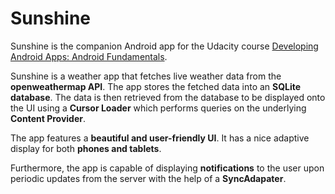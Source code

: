 Sunshine
========

Sunshine is the companion Android app for the Udacity course [Developing Android Apps: Android Fundamentals](https://www.udacity.com/course/ud853).

Sunshine is a weather app that fetches live weather data from the **openweathermap API**. The app stores the fetched data into an **SQLite database**. The data is then retrieved from the database to be displayed onto the UI using a **Cursor Loader** which performs queries on the underlying **Content Provider**.

The app features a **beautiful and user-friendly UI**. It has a nice adaptive display for both **phones and tablets**.

Furthermore, the app is capable of displaying **notifications** to the user upon periodic updates from the server with the help of a **SyncAdapater**.
